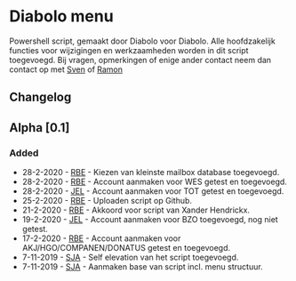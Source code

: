 # Diabolo menu

Powershell script, gemaakt door Diabolo voor Diabolo. Alle hoofdzakelijk functies voor wijzigingen en werkzaamheden worden in dit script toegevoegd.
Bij vragen, opmerkingen of enige ander contact neem dan contact op met [Sven] of [Ramon]

## Changelog

## Alpha [0.1]

### Added
- 28-2-2020 - [RBE] - Kiezen van kleinste mailbox database toegevoegd.
- 28-2-2020 - [RBE] - Account aanmaken voor WES getest en toegevoegd.
- 28-2-2020 - [JEL] - Account aanmaken voor TOT getest en toegevoegd.
- 25-2-2020 - [RBE] - Uploaden script op Github.
- 21-2-2020 - [RBE] - Akkoord voor script van Xander Hendrickx.
- 19-2-2020 - [JEL] - Account aanmaken voor BZO toegevoegd, nog niet getest.
- 17-2-2020 - [RBE] - Account aanmaken voor AKJ/HGO/COMPANEN/DONATUS getest en toegevoegd.
- 7-11-2019 - [SJA] - Self elevation van het script toegevoegd.
- 7-11-2019 - [SJA] - Aanmaken base van script incl. menu structuur.

[Sven]: https://diabolo.nl/onze-mensen/sven-jansen/
[SJA]: https://diabolo.nl/onze-mensen/sven-jansen/
[Ramon]: https://diabolo.nl/onze-mensen/ramon-bergevoet/
[RBE]: https://diabolo.nl/onze-mensen/ramon-bergevoet/
[Jens]: https://diabolo.nl/onze-mensen/jens-elbers/
[JEL]: https://diabolo.nl/onze-mensen/jens-elbers/